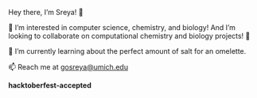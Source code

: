 

Hey there, I’m Sreya! 👋 

🥽 I’m interested in computer science, chemistry, and biology!
And I’m looking to collaborate on computational chemistry and biology projects! 🌱 

🥚 I’m currently learning about the perfect amount of salt for an omelette.

📫 Reach me at gosreya@umich.edu


<!---
gosreya/gosreya is a ✨ special ✨ repository because its `README.md` (this file) appears on your GitHub profile.
You can click the Preview link to take a look at your changes.
--->
**hacktoberfest-accepted**
